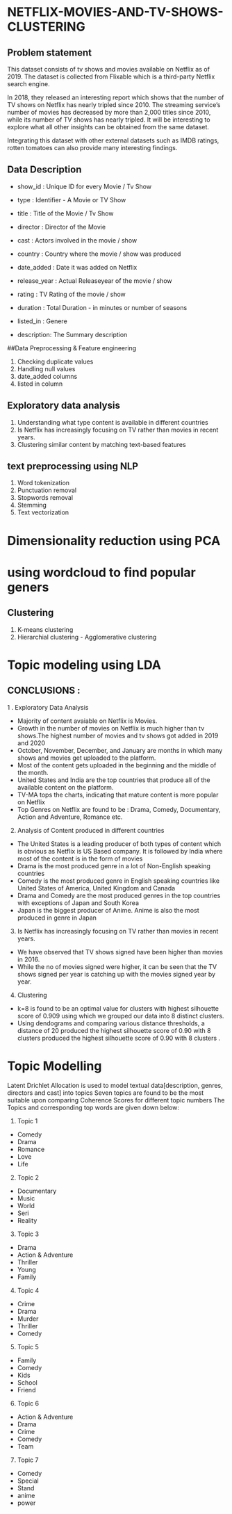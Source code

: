 # NETFLIX-MOVIES-AND-TV-SHOWS-CLUSTERING

## Problem statement

This dataset consists of tv shows and movies available on Netflix as of 2019. The dataset is collected from Flixable which is a third-party Netflix search engine.

In 2018, they released an interesting report which shows that the number of TV shows on Netflix has nearly tripled since 2010. The streaming service’s number of movies has decreased by more than 2,000 titles since 2010, while its number of TV shows has nearly tripled. It will be interesting to explore what all other insights can be obtained from the same dataset.

Integrating this dataset with other external datasets such as IMDB ratings, rotten tomatoes can also provide many interesting findings.

## Data Description
* show_id : Unique ID for every Movie / Tv Show

* type : Identifier - A Movie or TV Show

* title : Title of the Movie / Tv Show

* director : Director of the Movie

* cast : Actors involved in the movie / show

* country : Country where the movie / show was produced

* date_added : Date it was added on Netflix

* release_year : Actual Releaseyear of the movie / show

* rating : TV Rating of the movie / show

* duration : Total Duration - in minutes or number of seasons

* listed_in : Genere

* description: The Summary description

##Data Preprocessing & Feature engineering

1. Checking duplicate values
2. Handling null values
3. date_added columns
4. listed in column

## Exploratory data analysis

1. Understanding what type content is available in different countries
2. Is Netflix has increasingly focusing on TV rather than movies in recent years.
3. Clustering similar content by matching text-based features

## text preprocessing using NLP
1. Word tokenization
2. Punctuation removal
3. Stopwords removal 
4. Stemming
5. Text vectorization

# Dimensionality reduction using PCA

# using wordcloud to find popular geners

## Clustering
1. K-means clustering
2. Hierarchial clustering - Agglomerative clustering

# Topic modeling using LDA

## CONCLUSIONS :
1 . Exploratory Data Analysis
* Majority of content avaiable on Netflix is Movies.
* Growth in the number of movies on Netflix is much higher than tv shows.The highest number of movies and tv shows got added in 2019 and 2020
* October, November, December, and January are months in which many shows and movies get uploaded to the platform.
* Most of the content gets uploaded in the beginning and the middle of the month.
* United States and India are the top countries that produce all of the available content on the platform.
* TV-MA tops the charts, indicating that mature content is more popular on Netflix
* Top Genres on Netflix are found to be : Drama, Comedy, Documentary, Action and Adventure, Romance etc.
2. Analysis of Content produced in different countries
* The United States is a leading producer of both types of content which is obvious as Netflix is US Based company. It is followed by India where most of the content is in the form of movies
* Drama is the most produced genre in a lot of Non-English speaking countries
* Comedy is the most produced genre in English speaking countries like United States of America, United Kingdom and Canada
* Drama and Comedy are the most produced genres in the top countries with exceptions of Japan and South Korea
* Japan is the biggest producer of Anime. Anime is also the most produced in genre in Japan
3. Is Netflix has increasingly focusing on TV rather than movies in recent years.
* We have observed that TV shows signed have been higher than movies in 2016.
* While the no of movies signed were higher, it can be seen that the TV shows signed per year is catching up with the movies signed year by year.
4. Clustering
* k=8 is found to be an optimal value for clusters with highest silhouette score of 0.909 using which we grouped our data into 8 distinct clusters.
* Using dendograms and comparing various distance thresholds, a distance of 20 produced the highest silhouette score of 0.90 with 8 clusters produced the highest silhouette score of 0.90 with 8 clusters
.

# Topic Modelling
Latent Drichlet Allocation is used to model textual data[description, genres, directors and cast] into topics
Seven topics are found to be the most suitable upon comparing Coherence Scores for different topic numbers
The Topics and corresponding top words are given down below:
1. Topic 1

* Comedy
* Drama
* Romance
* Love
* Life

2. Topic 2

* Documentary
* Music
* World
* Seri
* Reality

3. Topic 3

* Drama
* Action & Adventure
* Thriller
* Young
* Family

4. Topic 4

* Crime
* Drama
* Murder
* Thriller
* Comedy

5. Topic 5

* Family
* Comedy
* Kids
* School
* Friend

6. Topic 6

* Action & Adventure
* Drama
* Crime
* Comedy
* Team

7. Topic 7

* Comedy
* Special
* Stand
* anime
* power








